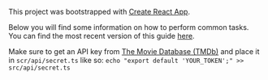 This project was bootstrapped with [Create React App](https://github.com/facebookincubator/create-react-app).

Below you will find some information on how to perform common tasks.<br>
You can find the most recent version of this guide [here](https://github.com/facebookincubator/create-react-app/blob/master/packages/react-scripts/template/README.md).

Make sure to get an API key from [The Movie Database (TMDb)](https://www.themoviedb.org/documentation/api)
and place it in `scr/api/secret.ts` like so:
```echo "export default 'YOUR_TOKEN';" >> src/api/secret.ts```
